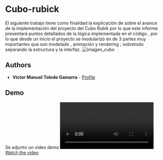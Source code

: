 # Cubo-rubick

El siguiente trabajo tiene como finalidad la explicación de sobre el avance de la implementación del proyecto del Cubo Rubik por lo que este informe presentará puntos detallados de la lógica implementada en el código , por lo que desde un inicio el proyecto se modularizó en de 3 partes muy importantes que son modelado , animación y rendering ; sobretodo separando la estructura y la interfaz.
![imagen_cubo](https://user-images.githubusercontent.com/51257596/145111254-979951b7-688f-480c-b177-04ba134ea1da.png)

## Authors

- **Victor Manuel Toledo Gamarra** - [Profile](https://github.com/ggmanuel1998)

## Demo
Se adjunto un video demo 
[![Watch the video](https://github.com/ggmanuel1998/CuboRubik/blob/main/Video%20Prueba.webm)](https://github.com/ggmanuel1998/CuboRubik/blob/main/Video%20Prueba.webm)


